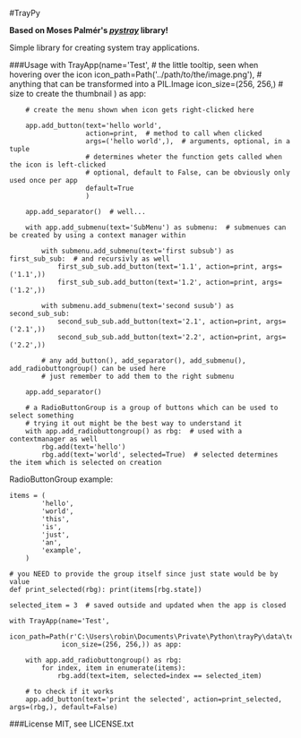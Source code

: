 #TrayPy

**Based on Moses Palmér's [_pystray_](https://pypi.org/project/pystray/) library!**

Simple library for creating system tray applications.

###Usage
    with TrayApp(name='Test',  # the little tooltip, seen when hovering over the icon
                 icon_path=Path('../path/to/the/image.png'),  # anything that can be transformed into a PIL.Image
                 icon_size=(256, 256,)  # size to create the thumbnail
                 ) as app:
        
        # create the menu shown when icon gets right-clicked here
        
        app.add_button(text='hello world',
                       action=print,  # method to call when clicked
                       args=('hello world',),  # arguments, optional, in a tuple
                       # determines wheter the function gets called when the icon is left-clicked
                       # optional, default to False, can be obviously only used once per app
                       default=True  
                       )
                       
        app.add_separator()  # well...
        
        with app.add_submenu(text='SubMenu') as submenu:  # submenues can be created by using a context manager within
            
            with submenu.add_submenu(text='first subsub') as first_sub_sub:  # and recursivly as well
                first_sub_sub.add_button(text='1.1', action=print, args=('1.1',))
                first_sub_sub.add_button(text='1.2', action=print, args=('1.2',))
                
            with submenu.add_submenu(text='second susub') as second_sub_sub:
                second_sub_sub.add_button(text='2.1', action=print, args=('2.1',))
                second_sub_sub.add_button(text='2.2', action=print, args=('2.2',))
                
            # any add_button(), add_separator(), add_submenu(), add_radiobuttongroup() can be used here
            # just remember to add them to the right submenu        
            
        app.add_separator()

        # a RadioButtonGroup is a group of buttons which can be used to select something
        # trying it out might be the best way to understand it
        with app.add_radiobuttongroup() as rbg:  # used with a contextmanager as well
            rbg.add(text='hello')
            rbg.add(text='world', selected=True)  # selected determines the item which is selected on creation
            
            
RadioButtonGroup example:

    items = (
            'hello',
            'world',
            'this',
            'is',
            'just',
            'an',
            'example',
        )
    
    # you NEED to provide the group itself since just state would be by value
    def print_selected(rbg): print(items[rbg.state])

    selected_item = 3  # saved outside and updated when the app is closed

    with TrayApp(name='Test',
                 icon_path=Path(r'C:\Users\robin\Documents\Private\Python\trayPy\data\test.png'),
                 icon_size=(256, 256,)) as app:

        with app.add_radiobuttongroup() as rbg:
            for index, item in enumerate(items):
                rbg.add(text=item, selected=index == selected_item)
        
        # to check if it works
        app.add_button(text='print the selected', action=print_selected, args=(rbg,), default=False)
        
        
###License
MIT, see LICENSE.txt